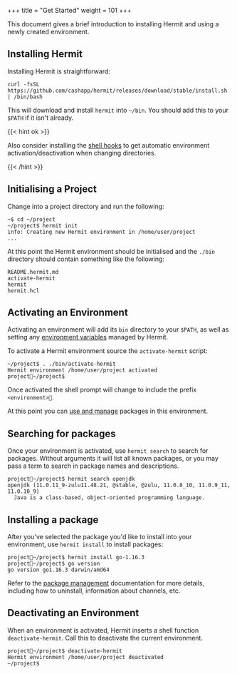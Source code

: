 +++
title = "Get Started"
weight = 101
+++

This document gives a brief introduction to installing Hermit and using a
newly created environment.

## Installing Hermit

Installing Hermit is straightforward:

```text
curl -fsSL https://github.com/cashapp/hermit/releases/download/stable/install.sh | /bin/bash
```

This will download and install `hermit` into `~/bin`. You should add this to your `$PATH` if it isn't already.

{{< hint ok >}}

Also consider installing the [shell hooks](../shell) to get automatic
environment activation/deactivation when changing directories.

{{< /hint >}}

## Initialising a Project

Change into a project directory and run the following:

```text
~$ cd ~/project
~/project$ hermit init
info: Creating new Hermit environment in /home/user/project
...

```

At this point the Hermit environment should be initialised and the `./bin`
directory should contain something like the following:

```text
README.hermit.md
activate-hermit
hermit
hermit.hcl
```

## Activating an Environment

Activating an environment will add its `bin` directory to your `$PATH`, as
well as setting any [environment variables](../envars) managed by Hermit.

To activate a Hermit environment source the `activate-hermit` script:

```text
~/project$ . ./bin/activate-hermit
Hermit environment /home/user/project activated
project🐚~/project$
```

Once activated the shell prompt will change to include the prefix `<environment>🐚`.

At this point you can [use and manage](../management) packages in this environment.

## Searching for packages

Once your environment is activated, use `hermit search` to search for
packages. Without arguments it will list all known packages, or you may pass
a term to search in package names and descriptions.

```text
project🐚~/project$ hermit search openjdk
openjdk (11.0.11_9-zulu11.48.21, @stable, @zulu, 11.0.8_10, 11.0.9_11, 11.0.10_9)
  Java is a class-based, object-oriented programming language.
```

## Installing a package

After you've selected the package you'd like to install into your environment,
use `hermit install` to install packages:

```text
project🐚~/project$ hermit install go-1.16.3
project🐚~/project$ go version
go version go1.16.3 darwin/amd64
```

Refer to the [package management](../management) documentation for more
details, including how to uninstall, information about channels, etc.

## Deactivating an Environment

When an environment is activated, Hermit inserts a shell function
`deactivate-hermit`. Call this to deactivate the current environment.

```text
project🐚~/project$ deactivate-hermit
Hermit environment /home/user/project deactivated
~/project$
```